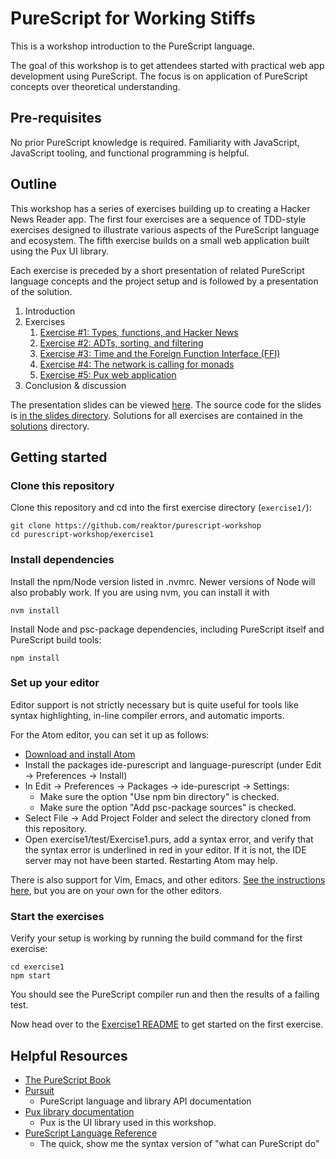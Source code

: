 # PureScript for Working Stiffs

This is a workshop introduction to the PureScript language.

The goal of this workshop is to get attendees started with practical web app development using PureScript. The focus is on application of PureScript concepts over theoretical understanding.

## Pre-requisites
No prior PureScript knowledge is required. Familiarity with JavaScript, JavaScript tooling, and functional programming is helpful.

## Outline

This workshop has a series of exercises building up to creating a Hacker News Reader app. The first four exercises are a sequence of TDD-style exercises designed to illustrate various aspects of the PureScript language and ecosystem. The fifth exercise builds on a small web application built using the Pux UI library.

Each exercise is preceded by a short presentation of related PureScript language concepts and the project setup and is followed by a presentation of the solution.

1. Introduction
1. Exercises
    1. [Exercise #1: Types, functions, and Hacker News](./exercise1/README.md)
    1. [Exercise #2: ADTs, sorting, and filtering](./exercise2/README.md)
    1. [Exercise #3: Time and the Foreign Function Interface (FFI)](./exercise3/README.md)
    1. [Exercise #4: The network is calling for monads](./exercise4/README.md)
    1. [Exercise #5: Pux web application](./exercise5/README.md)
1. Conclusion & discussion

The presentation slides can be viewed [here](https://reaktor.github.io/purescript-workshop). The source code for the slides is [in the slides directory](./slides). Solutions for all exercises are contained in the [solutions](./solutions) directory.

## Getting started

### Clone this repository

Clone this repository and cd into the first exercise directory (`exercise1/`):

```
git clone https://github.com/reaktor/purescript-workshop
cd purescript-workshop/exercise1
```

### Install dependencies

Install the npm/Node version listed in .nvmrc. Newer versions of Node will also probably work. If you are using nvm, you can install it with
```
nvm install
```

Install Node and psc-package dependencies, including PureScript itself and PureScript build tools:

```
npm install
```

### Set up your editor

Editor support is not strictly necessary but is quite useful for tools like syntax highlighting, in-line compiler errors, and automatic imports.

For the Atom editor, you can set it up as follows:

- [Download and install Atom](https://atom.io/)
- Install the packages ide-purescript and language-purescript (under Edit -> Preferences -> Install)
- In Edit -> Preferences -> Packages -> ide-purescript -> Settings:
  - Make sure the option "Use npm bin directory" is checked.
  - Make sure the option "Add psc-package sources" is checked.
- Select File -> Add Project Folder and select the directory cloned from this repository.
- Open exercise1/test/Exercise1.purs, add a syntax error, and verify that the syntax error is underlined in red in your editor. If it is not, the IDE server may not have been started. Restarting Atom may help.

There is also support for Vim, Emacs, and other editors. [See the instructions here](https://github.com/purescript/documentation/blob/master/ecosystem/Editor-and-tool-support.md), but you are on your own for the other editors.

### Start the exercises

Verify your setup is working by running the build command for the first exercise:

```
cd exercise1
npm start
```

You should see the PureScript compiler run and then the results of a failing test.

Now head over to the [Exercise1 README](./exercise1/README.md) to get started on the first exercise.

## Helpful Resources

* [The PureScript Book](https://leanpub.com/purescript/read)
* [Pursuit](https://pursuit.purescript.org/)
  * PureScript language and library API documentation
* [Pux library documentation](http://purescript-pux.org/docs/architecture/)
  * Pux is the UI library used in this workshop.
* [PureScript Language Reference](https://github.com/purescript/documentation/blob/master/language/README.md)
  * The quick, show me the syntax version of "what can PureScript do"

